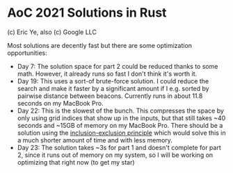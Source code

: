 # AoC 2021 Solutions in Rust
(c) Eric Ye, also (c) Google LLC

Most solutions are decently fast but there are some optimization opportunities:
- Day 7: The solution space for part 2 could be reduced thanks to some math. 
  However, it already runs so fast I don't think it's worth it.
- Day 19: This uses a sort-of brute-force solution. I could reduce the search
  and make it faster by a significant amount if I e.g. sorted by pairwise
  distance between beacons. Currently runs in about 11.8 seconds on my MacBook
  Pro.
- Day 22: This is the slowest of the bunch. This compresses the space by only
  using grid indices that show up in the inputs, but that still takes ~40
  seconds and ~15GB of memory on my MacBook Pro. There should be a solution
  using the [inclusion-exclusion principle](https://en.wikipedia.org/wiki/Inclusion–exclusion_principle)
  which would solve this in a much shorter amount of time and with less memory.
- Day 23: The solution takes ~3s for part 1 and doesn't complete for part 2,
  since it runs out of memory on my system, so I will be working on
  optimizing that right now (to get my star)
